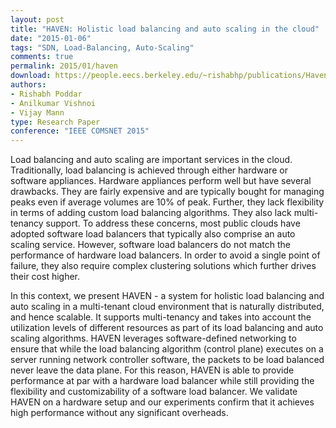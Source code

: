 ```yaml
---
layout: post
title: "HAVEN: Holistic load balancing and auto scaling in the cloud"
date: "2015-01-06"
tags: "SDN, Load-Balancing, Auto-Scaling"
comments: true
permalink: 2015/01/haven
download: https://people.eecs.berkeley.edu/~rishabhp/publications/Haven.pdf
authors:
- Rishabh Poddar
- Anilkumar Vishnoi
- Vijay Mann
type: Research Paper
conference: "IEEE COMSNET 2015"
---
```


Load balancing and auto scaling are important services in the cloud. Traditionally, load balancing is achieved through either hardware or software appliances. Hardware appliances perform well but have several drawbacks. They are fairly expensive and are typically bought for managing peaks even if average volumes are 10% of peak. Further, they lack flexibility in terms of adding custom load balancing algorithms. They also lack multi-tenancy support. To address these concerns, most public clouds have adopted software load balancers that typically also comprise an auto scaling service. However, software load balancers do not match the performance of hardware load balancers. In order to avoid a single point of failure, they also require complex clustering solutions which further drives their cost higher.

In this context, we present HAVEN - a system for holistic load balancing and auto scaling in a multi-tenant cloud environment that is naturally distributed, and hence scalable. It supports multi-tenancy and takes into account the utilization levels of different resources as part of its load balancing and auto scaling algorithms. HAVEN leverages software-defined networking to ensure that while the load balancing algorithm (control plane) executes on a server running network controller software, the packets to be load balanced never leave the data plane. For this reason, HAVEN is able to provide performance at par with a hardware load balancer while still providing the flexibility and customizability of a software load balancer. We validate HAVEN on a hardware setup and our experiments confirm that it achieves high performance without any significant overheads.
